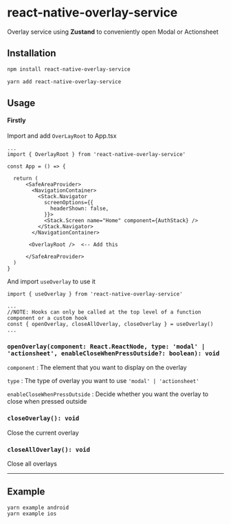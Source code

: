 # react-native-overlay-service

Overlay service using **Zustand** to conveniently open Modal or Actionsheet

## Installation

```sh
npm install react-native-overlay-service
```

```sh
yarn add react-native-overlay-service
```

## Usage

#### Firstly

Import and add `OverLayRoot` to App.tsx
```
...
import { OverlayRoot } from 'react-native-overlay-service'

const App = () => {

  return ( 
      <SafeAreaProvider>
        <NavigationContainer>
          <Stack.Navigator
            screenOptions={{
              headerShown: false,
            }}>
            <Stack.Screen name="Home" component={AuthStack} />
          </Stack.Navigator>
        </NavigationContainer>

       <OverlayRoot />  <-- Add this

      </SafeAreaProvider>
  )
}
```

And import `useOverlay` to use it

```
import { useOverlay } from 'react-native-overlay-service'

...
//NOTE: Hooks can only be called at the top level of a function component or a custom hook
const { openOverlay, closeAllOverlay, closeOverlay } = useOverlay()
...
```

### `openOverlay(component: React.ReactNode, type: 'modal' | 'actionsheet', enableCloseWhenPressOutside?: boolean): void`

`component` : The element that you want to display on the overlay

`type` : The type of overlay you want to use `'modal' | 'actionsheet'`

`enableCloseWhenPressOutside` : Decide whether you want the overlay to close when pressed outside

### `closeOverlay(): void`

Close the current overlay

### `closeAllOverlay(): void`

Close all overlays

---

## Example

```
yarn example android
yarn example ios
```
